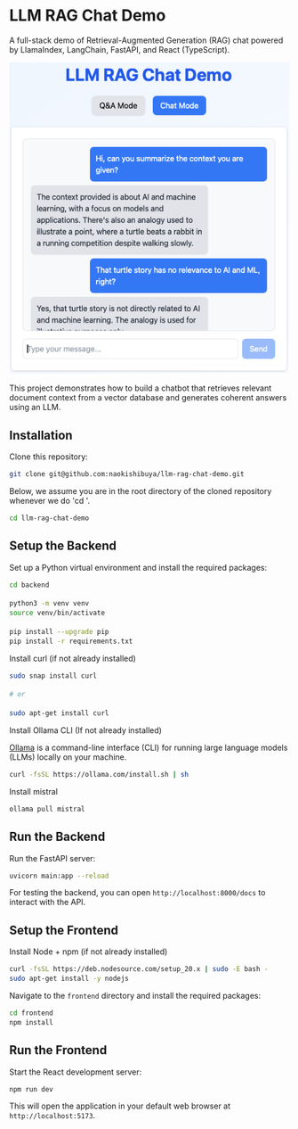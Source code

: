 # LLM RAG Chat Demo

A full-stack demo of Retrieval-Augmented Generation (RAG) chat powered by LlamaIndex, LangChain, FastAPI, and React (TypeScript).

![](images/chat-mode.png)

This project demonstrates how to build a chatbot that retrieves relevant document context from a vector database and generates coherent answers using an LLM.

## Installation

Clone this repository:

```bash
git clone git@github.com:naokishibuya/llm-rag-chat-demo.git
```

Below, we assume you are in the root directory of the cloned repository whenever we do 'cd <subfolder>'.

```bash
cd llm-rag-chat-demo
```

## Setup the Backend

Set up a Python virtual environment and install the required packages:

```bash
cd backend

python3 -m venv venv
source venv/bin/activate

pip install --upgrade pip
pip install -r requirements.txt
```

Install curl (if not already installed)

```bash
sudo snap install curl

# or

sudo apt-get install curl
```

Install Ollama CLI (If not already installed)

[Ollama](https://github.com/ollama/ollama) is a command-line interface (CLI) for running large language models (LLMs) locally on your machine.

```bash
curl -fsSL https://ollama.com/install.sh | sh
```

Install mistral

```bash
ollama pull mistral
```

## Run the Backend

Run the FastAPI server:

```bash
uvicorn main:app --reload
```

For testing the backend, you can open `http://localhost:8000/docs` to interact with the API.

## Setup the Frontend

Install Node + npm (if not already installed)

```bash
curl -fsSL https://deb.nodesource.com/setup_20.x | sudo -E bash -
sudo apt-get install -y nodejs
```

Navigate to the `frontend` directory and install the required packages:

```bash
cd frontend
npm install
```

## Run the Frontend

Start the React development server:

```bash
npm run dev
```

This will open the application in your default web browser at `http://localhost:5173`.
